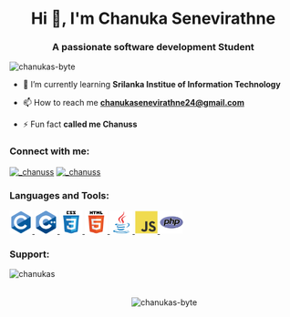  
<h1 align="center">Hi 👋, I'm Chanuka Senevirathne</h1>
<h3 align="center">A passionate software development Student</h3>

<p align="left"> <img src="https://komarev.com/ghpvc/?username=chanukas-byte&label=Profile%20views&color=0e75b6&style=flat" alt="chanukas-byte" /> </p>

- 🌱 I’m currently learning **Srilanka Institue of Information Technology**

- 📫 How to reach me **chanukasenevirathne24@gmail.com**

- ⚡ Fun fact **called me Chanuss**

<h3 align="left">Connect with me:</h3>
<p align="left">
<a href="https://fb.com/_chanuss" target="blank"><img align="center" src="https://raw.githubusercontent.com/rahuldkjain/github-profile-readme-generator/master/src/images/icons/Social/facebook.svg" alt="_chanuss" height="30" width="40" /></a>
<a href="https://instagram.com/_chanuss" target="blank"><img align="center" src="https://raw.githubusercontent.com/rahuldkjain/github-profile-readme-generator/master/src/images/icons/Social/instagram.svg" alt="_chanuss" height="30" width="40" /></a>
</p>

<h3 align="left">Languages and Tools:</h3>
<p align="left"> <a href="https://www.cprogramming.com/" target="_blank" rel="noreferrer"> <img src="https://raw.githubusercontent.com/devicons/devicon/master/icons/c/c-original.svg" alt="c" width="40" height="40"/> </a> <a href="https://www.w3schools.com/cpp/" target="_blank" rel="noreferrer"> <img src="https://raw.githubusercontent.com/devicons/devicon/master/icons/cplusplus/cplusplus-original.svg" alt="cplusplus" width="40" height="40"/> </a> <a href="https://www.w3schools.com/css/" target="_blank" rel="noreferrer"> <img src="https://raw.githubusercontent.com/devicons/devicon/master/icons/css3/css3-original-wordmark.svg" alt="css3" width="40" height="40"/> </a> <a href="https://www.w3.org/html/" target="_blank" rel="noreferrer"> <img src="https://raw.githubusercontent.com/devicons/devicon/master/icons/html5/html5-original-wordmark.svg" alt="html5" width="40" height="40"/> </a> <a href="https://www.java.com" target="_blank" rel="noreferrer"> <img src="https://raw.githubusercontent.com/devicons/devicon/master/icons/java/java-original.svg" alt="java" width="40" height="40"/> </a> <a href="https://developer.mozilla.org/en-US/docs/Web/JavaScript" target="_blank" rel="noreferrer"> <img src="https://raw.githubusercontent.com/devicons/devicon/master/icons/javascript/javascript-original.svg" alt="javascript" width="40" height="40"/> </a> <a href="https://www.php.net" target="_blank" rel="noreferrer"> <img src="https://raw.githubusercontent.com/devicons/devicon/master/icons/php/php-original.svg" alt="php" width="40" height="40"/> </a> </p>

<h3 align="left">Support:</h3>
<p><a href="https://www.buymeacoffee.com/chanukas"> <img align="left" src="https://cdn.buymeacoffee.com/buttons/v2/default-yellow.png" height="50" width="210" alt="chanukas" /></a></p><br><br>

<p>&nbsp;<img align="center" src="https://github-readme-stats.vercel.app/api?username=chanukas-byte&show_icons=true&locale=en" alt="chanukas-byte" /></p>

